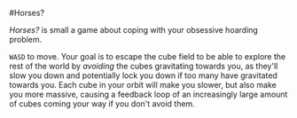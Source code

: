 #Horses?

_Horses?_ is small a game about coping with your obsessive hoarding problem.

`WASD` to move. Your goal is to escape the cube field to be able to explore the rest of the world by _avoiding_ the cubes gravitating towards you, as they'll slow you down and potentially lock you down if too many have gravitated towards you. Each cube in your orbit will make you slower, but also make you more massive, causing a feedback loop of an increasingly large amount of cubes coming your way if you don't avoid them.

